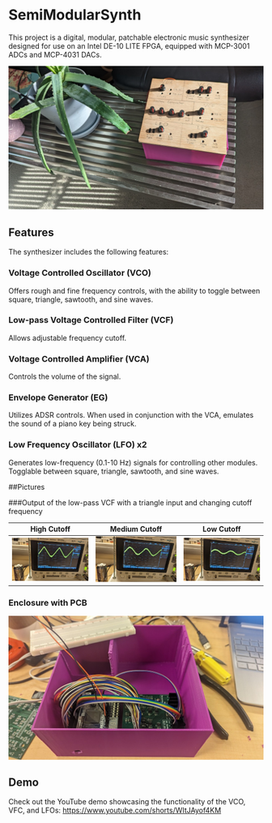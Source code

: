 # SemiModularSynth

This project is a digital, modular, patchable electronic music synthesizer designed for use on an Intel DE-10 LITE FPGA, equipped with MCP-3001 ADCs and MCP-4031 DACs.

![Synthesizer+Plant](Faceplate.jpg)

## Features
The synthesizer includes the following features:

### Voltage Controlled Oscillator (VCO)
Offers rough and fine frequency controls, with the ability to toggle between square, triangle, sawtooth, and sine waves.
### Low-pass Voltage Controlled Filter (VCF)
Allows adjustable frequency cutoff.
### Voltage Controlled Amplifier (VCA)
Controls the volume of the signal.
### Envelope Generator (EG)
Utilizes ADSR controls. When used in conjunction with the VCA, emulates the sound of a piano key being struck.
### Low Frequency Oscillator (LFO) x2
Generates low-frequency (0.1-10 Hz) signals for controlling other modules. Togglable between square, triangle, sawtooth, and sine waves.

##Pictures

###Output of the low-pass VCF with a triangle input and changing cutoff frequency

| High Cutoff | Medium Cutoff | Low Cutoff |
|---------|---------|---------|
| <img src="VCF_demo_1.jpg" width="400" /> | <img src="VCF_demo_2.jpg" width="400" /> | <img src="VCF_demo_3.jpg" width="400" /> |

### Enclosure with PCB

![PCB](PCB_Wiring.jpg)

## Demo
Check out the YouTube demo showcasing the functionality of the VCO, VFC, and LFOs:
https://www.youtube.com/shorts/WItJAyof4KM
